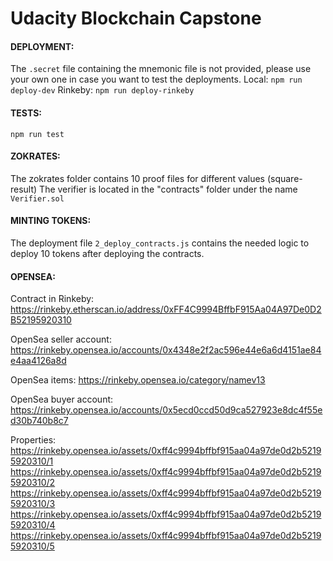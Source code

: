 # Udacity Blockchain Capstone

#### DEPLOYMENT:
The ```.secret``` file containing the mnemonic file is not provided, please use your own one in case you want to test the deployments.
Local: ```npm run deploy-dev```
Rinkeby: ```npm run deploy-rinkeby```

#### TESTS:
```npm run test```

#### ZOKRATES:
The zokrates folder contains 10 proof files for different values (square-result)
The verifier is located in the "contracts" folder under the name ```Verifier.sol```

#### MINTING TOKENS:
The deployment file ```2_deploy_contracts.js``` contains the needed logic to deploy 10 tokens after deploying the contracts.

#### OPENSEA:
Contract in Rinkeby: 
https://rinkeby.etherscan.io/address/0xFF4C9994BffbF915Aa04A97De0D2B52195920310

OpenSea seller account:
https://rinkeby.opensea.io/accounts/0x4348e2f2ac596e44e6a6d4151ae84e4aa4126a8d

OpenSea items:
https://rinkeby.opensea.io/category/namev13

OpenSea buyer account:
https://rinkeby.opensea.io/accounts/0x5ecd0ccd50d9ca527923e8dc4f55ed30b740b8c7

Properties:
https://rinkeby.opensea.io/assets/0xff4c9994bffbf915aa04a97de0d2b52195920310/1
https://rinkeby.opensea.io/assets/0xff4c9994bffbf915aa04a97de0d2b52195920310/2
https://rinkeby.opensea.io/assets/0xff4c9994bffbf915aa04a97de0d2b52195920310/3
https://rinkeby.opensea.io/assets/0xff4c9994bffbf915aa04a97de0d2b52195920310/4
https://rinkeby.opensea.io/assets/0xff4c9994bffbf915aa04a97de0d2b52195920310/5
